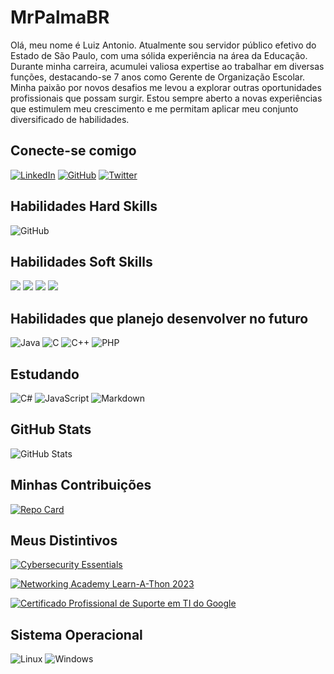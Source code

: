 # MrPalmaBR
Olá, meu nome é Luiz Antonio.
Atualmente sou servidor público efetivo do Estado de São Paulo, com uma sólida experiência na área da Educação. 
Durante minha carreira, acumulei valiosa expertise ao trabalhar em diversas funções, destacando-se 7 anos como Gerente de Organização Escolar. 
Minha paixão por novos desafios me levou a explorar outras oportunidades profissionais que possam surgir. 
Estou sempre aberto a novas experiências que estimulem meu crescimento e me permitam aplicar meu conjunto diversificado de habilidades.

## Conecte-se comigo
[![LinkedIn](https://img.shields.io/badge/LinkedIn-000?style=for-the-badge&logo=linkedin&logoColor=0E76A8)](https://www.linkedin.com/in/luizzzp/) [![GitHub](https://img.shields.io/badge/GitHbt-000?style=for-the-badge&logo=github&logoColor=white)](https://github.com/MrPalmaBR/) [![Twitter](https://img.shields.io/badge/Twitter-000?style=for-the-badge&logo=twitter)](https://twitter.com/luizzzp)

## Habilidades Hard Skills
![GitHub](https://img.shields.io/badge/GitHbt-000?style=for-the-badge&logo=github&logoColor=white)

## Habilidades Soft Skills
![](https://img.shields.io/badge/-determinação-orange?style=for-the-badge&logo=&logoColor=white)
![](https://img.shields.io/badge/-liderança-blue?style=for-the-badge&logo=&logoColor=white)
![](https://img.shields.io/badge/-trabalho_em_equipe-green?style=for-the-badge&logo=&logoColor=white)
![](https://img.shields.io/badge/-pensamento_crítico-purple?style=for-the-badge&logo=&logoColor=white)

## Habilidades que planejo desenvolver no futuro
![Java](https://img.shields.io/badge/Java-000?style=for-the-badge&logo=java)
![C](https://img.shields.io/badge/C-000?style=for-the-badge&logo=c)
![C++](https://img.shields.io/badge/C%2B%2B-000?style=for-the-badge&logo=c%2B%2B&logoColor=00599C)
![PHP](https://img.shields.io/badge/PHP-000?style=for-the-badge&logo=php&logoColor=777884)

## Estudando
![C#](https://img.shields.io/badge/C%23-000?style=for-the-badge&logo=c-sharp&logoColor=823085) ![JavaScript](https://img.shields.io/badge/JavaScript-000?style=for-the-badge&logo=javascript) ![Markdown](https://img.shields.io/badge/Markdown-000?style=for-the-badge&logo=markdown)

## GitHub Stats
![GitHub Stats](https://github-readme-stats.vercel.app/api?username=MrPalmaBR&theme=transparent&bg_color=000&border_color=30A3DC&show_icons=true&icon_color=30A3DC&title_color=E94D5F&text_color=FFF)

## Minhas Contribuições
[![Repo Card](https://github-readme-stats.vercel.app/api/pin/?username=MrPalmaBR&repo=dio-lab-open-source&bg_color=000&border_color=30A3DC&show_icons=true&icon_color=30A3DC&title_color=E94D5F&text_color=FFF)](https://github.com/MrPalmaBR/dio-lab-open-source)

## Meus Distintivos
[![Cybersecurity Essentials](https://images.credly.com/size/110x110/images/054913b2-e271-49a2-a1a4-9bf1c1f9a404/CyberEssentials.png)](https://www.credly.com/badges/7b3e6d54-cc48-4aee-8ac7-917c7b770bba/public_url)

[![Networking Academy Learn-A-Thon 2023](https://images.credly.com/size/110x110/images/b1395248-483c-48cd-b40d-7fe93837c37d/image.png)](https://www.credly.com/badges/63a27edb-0dc5-4a9c-9620-d1515982e9ef/public_url)

[![Certificado Profissional de Suporte em TI do Google](https://images.credly.com/size/125x125/images/0ab768d9-dda0-439e-aeef-edfa6e0f3579/image.png)](https://www.credly.com/badges/3d81b14f-df59-4cad-b6a3-0b9e693243fd/public_url)

## Sistema Operacional
![Linux](https://img.shields.io/badge/Linux-000?style=for-the-badge&logo=linux&logoColor=FCC624)
![Windows](https://img.shields.io/badge/Windows-000?style=for-the-badge&logo=windows&logoColor=2CA5E0)
